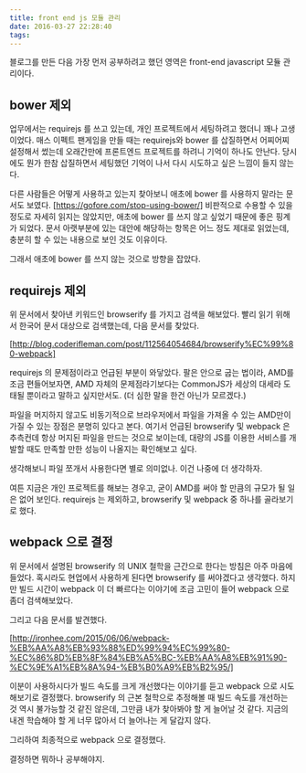 ```yaml
---
title: front end js 모듈 관리
date: 2016-03-27 22:28:40
tags:
---
```


블로그를 만든 다음 가장 먼저 공부하려고 했던 영역은 front-end javascript 모듈 관리이다.

## bower 제외

업무에서는 requirejs 를 쓰고 있는데, 개인 프로젝트에서 세팅하려고 했더니 꽤나 고생이었다. 매스 이펙트 팬게임을 만들 때는 requirejs와 bower 를 삽질하면서 어찌어찌 설정해서 썼는데 오래간만에 프론트엔드 프로젝트를 하려니 기억이 하나도 안난다. 당시에도 뭔가 한참 삽질하면서 세팅했던 기억이 나서 다시 시도하고 싶은 느낌이 들지 않는다.

다른 사람들은 어떻게 사용하고 있는지 찾아보니 애초에 bower 를 사용하지 말라는 문서도 보였다. [https://gofore.com/stop-using-bower/] 비판적으로 수용할 수 있을 정도로 자세히 읽지는 않았지만, 애초에 bower 를 쓰지 않고 싶었기 때문에 좋은 핑계가 되었다. 문서 아랫부분에 있는 대안에 해당하는 항목은 어느 정도 제대로 읽었는데, 충분히 할 수 있는 내용으로 보인 것도 이유이다.

그래서 애초에 bower 를 쓰지 않는 것으로 방향을 잡았다.

## requirejs 제외
위 문서에서 찾아낸 키워드인 browserify 를 가지고 검색을 해보았다. 빨리 읽기 위해서 한국어 문서 대상으로 검색했는데, 다음 문서를 찾았다.

[http://blog.coderifleman.com/post/112564054684/browserify%EC%99%80-webpack]

requirejs 의 문제점이라고 언급된 부분이 와닿았다. 팔은 안으로 굽는 법이라, AMD를 조금 편들어보자면, AMD 자체의 문제점라기보다는 CommonJS가 세상의 대세라 도태될 뿐이라고 말하고 싶지만서도. (더 심한 말을 한건 아닌가 모르겠다.)

파일을 머지하지 않고도 비동기적으로 브라우저에서 파일을 가져올 수 있는 AMD만이 가질 수 있는 장점은 분명히 있다고 본다. 여기서 언급된 browserify 및 webpack 은 추측컨데 항상 머지된 파일을 만드는 것으로 보이는데, 대량의 JS를 이용한 서비스를 개발할 때도 만족할 만한 성능이 나올지는 확인해보고 싶다.

생각해보니 파일 쪼개서 사용한다면 별로 의미없나. 이건 나중에 더 생각하자.

여튼 지금은 개인 프로젝트를 해보는 경우고, 굳이 AMD를 써야 할 만큼의 규모가 될 일은 없어 보인다. requirejs 는 제외하고, browserify 및 webpack 중 하나를 골라보기로 했다.

## webpack 으로 결정

위 문서에서 설명된 browserify 의 UNIX 철학을 근간으로 한다는 방침은 아주 마음에 들었다. 혹시라도 현업에서 사용하게 된다면 browserify 를 써야겠다고 생각했다. 하지만 빌드 시간이 webpack 이 더 빠르다는 이야기에 조금 고민이 들어 webpack 으로 좀더 검색해보았다.

그리고 다음 문서를 발견했다.

[http://ironhee.com/2015/06/06/webpack-%EB%AA%A8%EB%93%88%ED%99%94%EC%99%80-%EC%86%8D%EB%8F%84%EB%A5%BC-%EB%AA%A8%EB%91%90-%EC%9E%A1%EB%8A%94-%EB%B0%A9%EB%B2%95/]

이분이 사용하시다가 빌드 속도를 크게 개선했다는 이야기를 듣고 webpack 으로 시도해보기로 결정했다. browserify 의 근본 철학으로 추정해볼 때 빌드 속도를 개선하는 것 역시 불가능할 것 같진 않은데, 그만큼 내가 찾아봐야 할 게 늘어날 것 같다. 지금의 내겐 학습해야 할 게 너무 많아서 더 늘어나는 게 달갑지 않다.

그리하여 최종적으로 webpack 으로 결정했다.


결정하면 뭐하나 공부해야지.

